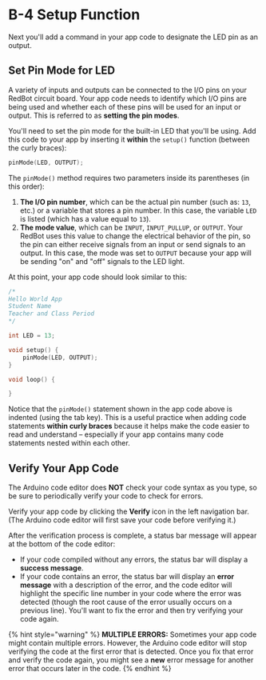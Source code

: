 # B-4 Setup Function

Next you'll add a command in your app code to designate the LED pin as an output.

## Set Pin Mode for LED

A variety of inputs and outputs can be connected to the I/O pins on your RedBot circuit board. Your app code needs to identify which I/O pins are being used and whether each of these pins will be used for an input or output. This is referred to as **setting the pin modes**.

You'll need to set the pin mode for the built-in LED that you'll be using. Add this code to your app by inserting it **within** the `setup()` function \(between the curly braces\):

```cpp
pinMode(LED, OUTPUT);
```

The `pinMode()` method requires two parameters inside its parentheses \(in this order\):

1. **The I/O pin number**, which can be the actual pin number \(such as: `13`, etc.\) or a variable that stores a pin number. In this case, the variable `LED` is listed \(which has a value equal to `13`\).
2. **The mode value**, which can be `INPUT`, `INPUT_PULLUP`, or `OUTPUT`. Your RedBot uses this value to change the electrical behavior of the pin, so the pin can either receive signals from an input or send signals to an output. In this case, the mode was set to `OUTPUT` because your app will be sending "on" and "off" signals to the LED light.

At this point, your app code should look similar to this:

```cpp
/*
Hello World App
Student Name
Teacher and Class Period
*/

int LED = 13;

void setup() {
    pinMode(LED, OUTPUT);
}

void loop() {

}
```

Notice that the `pinMode()` statement shown in the app code above is indented \(using the tab key\). This is a useful practice when adding code statements **within curly braces** because it helps make the code easier to read and understand – especially if your app contains many code statements nested within each other.

## Verify Your App Code

The Arduino code editor does **NOT** check your code syntax as you type, so be sure to periodically verify your code to check for errors.

Verify your app code by clicking the **Verify** icon in the left navigation bar. \(The Arduino code editor will first save your code before verifying it.\)

After the verification process is complete, a status bar message will appear at the bottom of the code editor:

* If your code compiled without any errors, the status bar will display a **success message**.
* If your code contains an error, the status bar will display an **error message** with a description of the error, and the code editor will highlight the specific line number in your code where the error was detected \(though the root cause of the error usually occurs on a previous line\). You'll want to fix the error and then try verifying your code again.

{% hint style="warning" %}
**MULTIPLE ERRORS:** Sometimes your app code might contain multiple errors. However, the Arduino code editor will stop verifying the code at the first error that is detected. Once you fix that error and verify the code again, you might see a **new** error message for another error that occurs later in the code.
{% endhint %}


